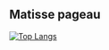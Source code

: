 ## Matisse pageau

[![Top Langs](https://github-readme-stats.vercel.app/api/top-langs/?username=Matpageau&layout=donut&theme=merko)](https://github.com/anuraghazra/github-readme-stats)
